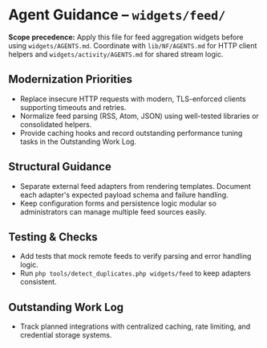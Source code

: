 # Agent Guidance – `widgets/feed/`

**Scope precedence:** Apply this file for feed aggregation widgets before using `widgets/AGENTS.md`.
Coordinate with `lib/NF/AGENTS.md` for HTTP client helpers and `widgets/activity/AGENTS.md` for
shared stream logic.

## Modernization Priorities
- Replace insecure HTTP requests with modern, TLS-enforced clients supporting timeouts and retries.
- Normalize feed parsing (RSS, Atom, JSON) using well-tested libraries or consolidated helpers.
- Provide caching hooks and record outstanding performance tuning tasks in the Outstanding Work Log.

## Structural Guidance
- Separate external feed adapters from rendering templates. Document each adapter's expected payload
  schema and failure handling.
- Keep configuration forms and persistence logic modular so administrators can manage multiple feed
  sources easily.

## Testing & Checks
- Add tests that mock remote feeds to verify parsing and error handling logic.
- Run `php tools/detect_duplicates.php widgets/feed` to keep adapters consistent.

## Outstanding Work Log
- Track planned integrations with centralized caching, rate limiting, and credential storage systems.
